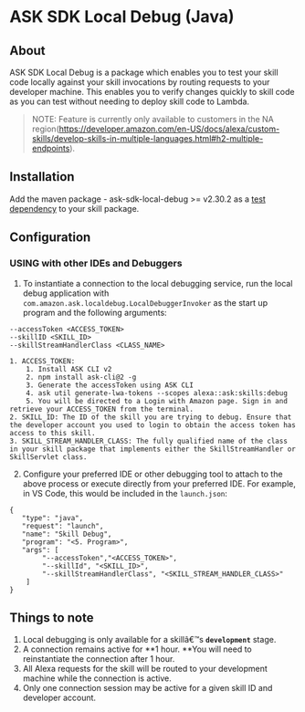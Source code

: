 # ASK SDK Local Debug (Java)

## About

ASK SDK Local Debug is a package which enables you to test your skill code locally against your skill invocations by routing requests to your developer machine. This enables you to verify changes quickly to skill code as you can test without needing to deploy skill code to Lambda.

> NOTE: Feature is currently only available to customers in the NA region(https://developer.amazon.com/en-US/docs/alexa/custom-skills/develop-skills-in-multiple-languages.html#h2-multiple-endpoints).

## Installation

Add the maven package - ask-sdk-local-debug >= v2.30.2 as a [test dependency](https://maven.apache.org/guides/introduction/introduction-to-dependency-mechanism.html#dependency-scope) to your skill package.

## Configuration

### USING with other IDEs and Debuggers

1. To instantiate a connection to the local debugging service, run the local debug application with `com.amazon.ask.localdebug.LocalDebuggerInvoker` as the start up program and the following arguments:
```
--accessToken <ACCESS_TOKEN>
--skillID <SKILL_ID>
--skillStreamHandlerClass <CLASS_NAME>
```
    1. ACCESS_TOKEN:
        1. Install ASK CLI v2
        2. npm install ask-cli@2 -g
        3. Generate the accessToken using ASK CLI
        4. ask util generate-lwa-tokens --scopes alexa::ask:skills:debug
        5. You will be directed to a Login with Amazon page. Sign in and retrieve your ACCESS_TOKEN from the terminal.
    2. SKILL_ID: The ID of the skill you are trying to debug. Ensure that the developer account you used to login to obtain the access token has access to this skill.
    3. SKILL_STREAM_HANDLER_CLASS: The fully qualified name of the class in your skill package that implements either the SkillStreamHandler or SkillServlet class.
2. Configure your preferred IDE or other debugging tool to attach to the above process or execute directly from your preferred IDE. For example, in VS Code, this would be included in the `launch.json`:
```
{
   "type": "java",
   "request": "launch",
   "name": "Skill Debug",
   "program": "<5. Program>",
   "args": [
        "--accessToken","<ACCESS_TOKEN>",
        "--skillId", "<SKILL_ID>",
        "--skillStreamHandlerClass", "<SKILL_STREAM_HANDLER_CLASS>"
    ]
}
```

## Things to note

1. Local debugging is only available for a skillâ€™s **`development`** stage.
2. A connection remains active for **1 hour. **You will need to reinstantiate the connection after 1 hour.
3. All Alexa requests for the skill will be routed to your development machine while the connection is active.
4. Only one connection session may be active for a given skill ID and developer account.
